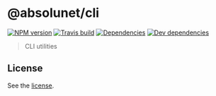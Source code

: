 # @absolunet/cli

[![NPM version](https://img.shields.io/npm/v/@absolunet/cli.svg)](https://www.npmjs.com/package/@absolunet/cli)
[![Travis build](https://api.travis-ci.org/absolunet/node-cli.svg?branch=master)](https://travis-ci.org/absolunet/node-cli/builds)
[![Dependencies](https://david-dm.org/absolunet/node-cli/status.svg)](https://david-dm.org/absolunet/node-cli)
[![Dev dependencies](https://david-dm.org/absolunet/node-cli/dev-status.svg)](https://david-dm.org/absolunet/node-cli?type=dev)

> CLI utilities

## License 
See the [license](https://github.com/absolunet/node-cli/blob/master/license).
